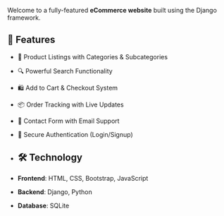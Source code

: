 Welcome to a fully-featured **eCommerce website** built using the Django framework. 

## 🚀 Features

- 🧾 Product Listings with Categories & Subcategories
- 🔍 Powerful Search Functionality
- 🛍️ Add to Cart & Checkout System
- 📦 Order Tracking with Live Updates
- 📧 Contact Form with Email Support
- 🔐 Secure Authentication (Login/Signup)

- ## 🛠️ Technology

- **Frontend**: HTML, CSS, Bootstrap, JavaScript 
- **Backend**: Django, Python  
- **Database**: SQLite  
